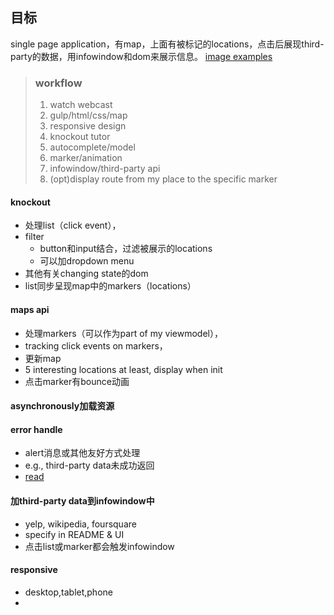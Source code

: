 ## 目标
single page application，有map，上面有被标记的locations，点击后展现third-party的数据，用infowindow和dom来展示信息。
[image examples](https://classroom.udacity.com/nanodegrees/nd001/parts/00113454014/modules/271165859175462/lessons/2711658591239847/concepts/26906985370923)

> ### workflow
> 1. watch webcast
> 2. gulp/html/css/map
> 3. responsive design
> 4. knockout tutor
> 5. autocomplete/model
> 6. marker/animation
> 7. infowindow/third-party api
> 8. (opt)display route from my place to the specific marker

#### knockout
- 处理list（click event），
- filter
  - button和input结合，过滤被展示的locations
  - 可以加dropdown menu
- 其他有关changing state的dom
- list同步呈现map中的markers（locations）

#### maps api
- 处理markers（可以作为part of my viewmodel），
- tracking click events on markers，
- 更新map
- 5 interesting locations at least, display when init
- 点击marker有bounce动画

#### asynchronously加载资源

#### error handle
- alert消息或其他友好方式处理
- e.g., third-party data未成功返回
- [read](http://ruben.verborgh.org/blog/2012/12/31/asynchronous-error-handling-in-javascript/)

#### 加third-party data到infowindow中
- yelp, wikipedia, foursquare
- specify in README & UI
- 点击list或marker都会触发infowindow

#### responsive
- desktop,tablet,phone
-
